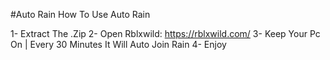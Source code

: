 #Auto Rain
How To Use Auto Rain

1- Extract The .Zip
2- Open Rblxwild: https://rblxwild.com/
3- Keep Your Pc On | Every 30 Minutes It Will Auto Join Rain
4- Enjoy
